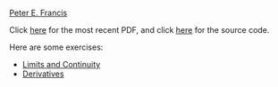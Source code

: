 [Peter E. Francis](https://PeterEFrancis.com)

Click [here](Calculus.pdf) for the most recent PDF, and click [here](https://github.com/PeterEFrancis/calculus) for the source code.

Here are some exercises:
- [Limits and Continuity](exercises/Limits%20and%20Continuity.pdf)
- [Derivatives](exercises/Derivatives.pdf)
